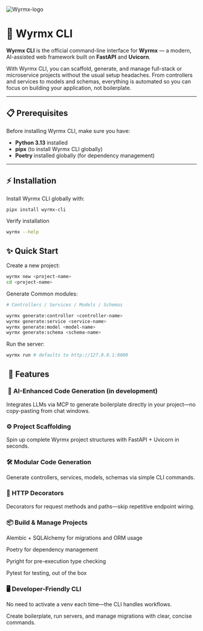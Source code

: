 ![Wyrmx-logo](https://github.com/user-attachments/assets/9aa1ec6b-1e2b-466e-8399-8044c60275c2)


# 🐉 Wyrmx CLI

**Wyrmx CLI** is the official command-line interface for **Wyrmx** — a modern, AI-assisted web framework built on **FastAPI** and **Uvicorn**.  

With Wyrmx CLI, you can scaffold, generate, and manage full-stack or microservice projects without the usual setup headaches. From controllers and services to models and schemas, everything is automated so you can focus on building your application, not boilerplate.  

---

## 📋 Prerequisites  
Before installing Wyrmx CLI, make sure you have:  
- **Python 3.13** installed  
- **pipx** (to install Wyrmx CLI globally)  
- **Poetry** installed globally (for dependency management)  

---

## ⚡ Installation  


Install Wyrmx CLI globally with:  

```bash
pipx install wyrmx-cli
```

Verify installation

```bash
wyrmx --help
```

## ✨ Quick Start  

Create a new project:

```bash 
wyrmx new <project-name>
cd <project-name>
```

Generate Common modules: 

```bash 
# Controllers / Services / Models / Schemas

wyrmx generate:controller <controller-name> 
wyrmx generate:service <service-name>
wyrmx generate:model <model-name>
wyrmx generate:schema <schema-name>
```

Run the server:

```bash
wyrmx run # defaults to http://127.0.0.1:8000
```

##  🚀 Features

###  🧠 AI-Enhanced Code Generation (in development)

Integrates LLMs via MCP to generate boilerplate directly in your project—no copy-pasting from chat windows.

###  ⚙️ Project Scaffolding

Spin up complete Wyrmx project structures with FastAPI + Uvicorn in seconds.

###  🛠 Modular Code Generation

Generate controllers, services, models, schemas via simple CLI commands.

### 🔧 HTTP Decorators

Decorators for request methods and paths—skip repetitive endpoint wiring.

### 📦 Build & Manage Projects

Alembic + SQLAlchemy for migrations and ORM usage

Poetry for dependency management

Pyright for pre-execution type checking

Pytest for testing, out of the box

### 🖥 Developer-Friendly CLI

No need to activate a venv each time—the CLI handles workflows.

Create boilerplate, run servers, and manage migrations with clear, concise commands.